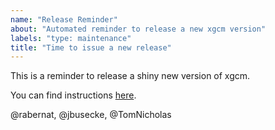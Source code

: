 ```yaml
---
name: "Release Reminder"
about: "Automated reminder to release a new xgcm version"
labels: "type: maintenance"
title: "Time to issue a new release"
---
```

This is a reminder to release a shiny new version of xgcm.

You can find instructions [here](https://xgcm.readthedocs.io/en/latest/contributor_guide.html#how-to-release-a-new-version-of-xgcm-for-maintainers-only).

@rabernat, @jbusecke, @TomNicholas

